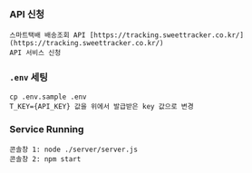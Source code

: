 ### API 신청
    스마트택배 배송조회 API [https://tracking.sweettracker.co.kr/](https://tracking.sweettracker.co.kr/)
    API 서비스 신청

### `.env` 세팅
    cp .env.sample .env
    T_KEY={API_KEY} 값을 위에서 발급받은 key 값으로 변경

### Service Running
    콘솔창 1: node ./server/server.js
    콘솔창 2: npm start